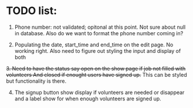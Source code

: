 # TODO list:

1. Phone number: not validated; opitonal at this point. Not sure about null in
database. Also do we want to format the phone number coming in?

2. Populating the date, start_time and end_time on the edit page. No working right.
Also need to figure out styling the input and display of both

~~3. Need to have the status say open on the show page if job not filled with volunteers
And closed if enought users have signed up.~~ This can be styled but
functionality is there.

4. The signup button show display if volunteers are needed or disappear and a label 
show for when enough volunteers are signed up.
